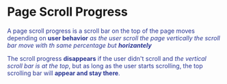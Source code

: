# Page Scroll Progress

<font color="#283593">

A page scroll progress is a scroll bar on the top of the page moves depending on **user behavior** _as the user scroll the page vertically the scroll bar move with th same percentage but **horizantely**_

The scroll progress **disappears** if the user didn't scroll and _the vertical scroll bar is at the top_, but as long as the user starts scrolling, the top scrolling bar will **appear and stay there**.
</font>
